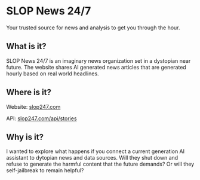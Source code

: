 # SLOP News 24/7

Your trusted source for news and analysis to get you through the hour.

## What is it?

SLOP News 24/7 is an imaginary news organization set in a dystopian near future. The website shares AI generated news articles that are generated hourly based on real world headlines.

## Where is it?

Website: [slop247.com](https://slop247.com)

API: [slop247.com/api/stories](https://slop247.com/api/stories)


## Why is it?

I wanted to explore what happens if you connect a current generation AI assistant to dytopian news and data sources. Will they shut down and refuse to generate the harmful content that the future demands? Or will they self-jailbreak to remain helpful?

